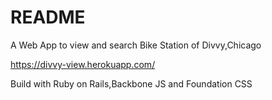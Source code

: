 # README
A Web App to view and search Bike Station of Divvy,Chicago

https://divvy-view.herokuapp.com/

Build with Ruby on Rails,Backbone JS and Foundation CSS
